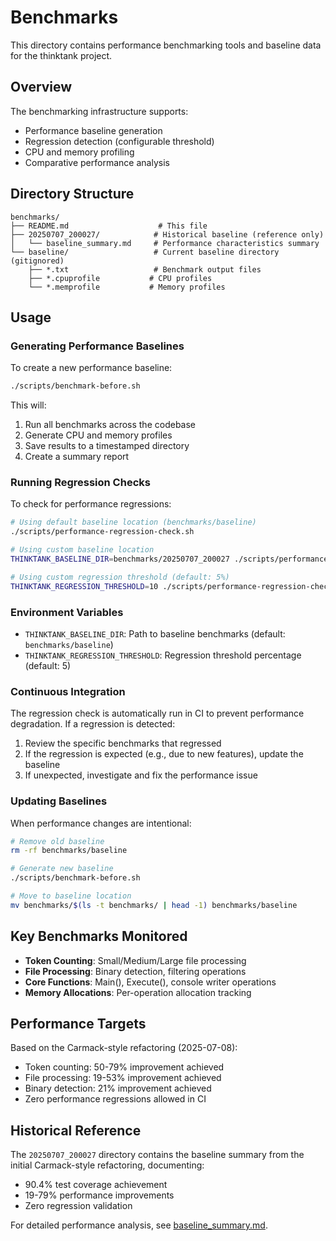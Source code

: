 # Benchmarks

This directory contains performance benchmarking tools and baseline data for the thinktank project.

## Overview

The benchmarking infrastructure supports:
- Performance baseline generation
- Regression detection (configurable threshold)
- CPU and memory profiling
- Comparative performance analysis

## Directory Structure

```
benchmarks/
├── README.md                    # This file
├── 20250707_200027/            # Historical baseline (reference only)
│   └── baseline_summary.md     # Performance characteristics summary
└── baseline/                   # Current baseline directory (gitignored)
    ├── *.txt                   # Benchmark output files
    ├── *.cpuprofile           # CPU profiles
    └── *.memprofile           # Memory profiles
```

## Usage

### Generating Performance Baselines

To create a new performance baseline:

```bash
./scripts/benchmark-before.sh
```

This will:
1. Run all benchmarks across the codebase
2. Generate CPU and memory profiles
3. Save results to a timestamped directory
4. Create a summary report

### Running Regression Checks

To check for performance regressions:

```bash
# Using default baseline location (benchmarks/baseline)
./scripts/performance-regression-check.sh

# Using custom baseline location
THINKTANK_BASELINE_DIR=benchmarks/20250707_200027 ./scripts/performance-regression-check.sh

# Using custom regression threshold (default: 5%)
THINKTANK_REGRESSION_THRESHOLD=10 ./scripts/performance-regression-check.sh
```

### Environment Variables

- `THINKTANK_BASELINE_DIR`: Path to baseline benchmarks (default: `benchmarks/baseline`)
- `THINKTANK_REGRESSION_THRESHOLD`: Regression threshold percentage (default: 5)

### Continuous Integration

The regression check is automatically run in CI to prevent performance degradation. If a regression is detected:

1. Review the specific benchmarks that regressed
2. If the regression is expected (e.g., due to new features), update the baseline
3. If unexpected, investigate and fix the performance issue

### Updating Baselines

When performance changes are intentional:

```bash
# Remove old baseline
rm -rf benchmarks/baseline

# Generate new baseline
./scripts/benchmark-before.sh

# Move to baseline location
mv benchmarks/$(ls -t benchmarks/ | head -1) benchmarks/baseline
```

## Key Benchmarks Monitored

- **Token Counting**: Small/Medium/Large file processing
- **File Processing**: Binary detection, filtering operations
- **Core Functions**: Main(), Execute(), console writer operations
- **Memory Allocations**: Per-operation allocation tracking

## Performance Targets

Based on the Carmack-style refactoring (2025-07-08):
- Token counting: 50-79% improvement achieved
- File processing: 19-53% improvement achieved
- Binary detection: 21% improvement achieved
- Zero performance regressions allowed in CI

## Historical Reference

The `20250707_200027` directory contains the baseline summary from the initial Carmack-style refactoring, documenting:
- 90.4% test coverage achievement
- 19-79% performance improvements
- Zero regression validation

For detailed performance analysis, see [baseline_summary.md](20250707_200027/baseline_summary.md).
